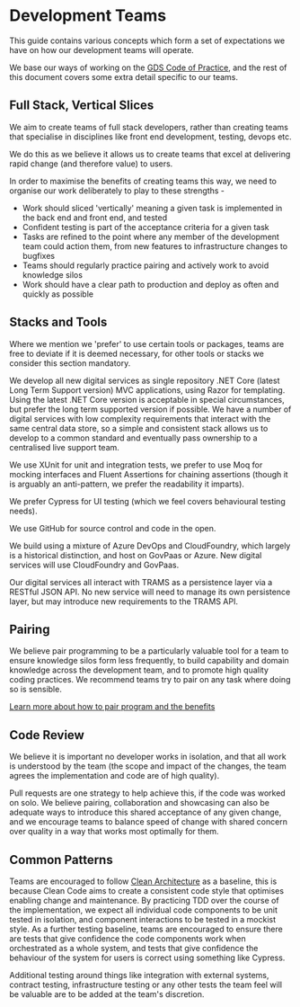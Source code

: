 # Development Teams

This guide contains various concepts which form a set of expectations we have on how our development teams will operate.

We base our ways of working on the [GDS Code of Practice](https://www.gov.uk/government/publications/technology-code-of-practice/technology-code-of-practice), and the rest of this document covers some extra detail specific to our teams.

## Full Stack, Vertical Slices

We aim to create teams of full stack developers, rather than creating teams that specialise in disciplines like front end development, testing, devops etc.

We do this as we believe it allows us to create teams that excel at delivering rapid change (and therefore value) to users.

In order to maximise the benefits of creating teams this way, we need to organise our work deliberately to play to these strengths -
 - Work should sliced 'vertically' meaning a given task is implemented in the back end and front end, and tested
 - Confident testing is part of the acceptance criteria for a given task
 - Tasks are refined to the point where any member of the development team could action them, from new features to infrastructure changes to bugfixes
 - Teams should regularly practice pairing and actively work to avoid knowledge silos
 - Work should have a clear path to production and deploy as often and quickly as possible

## Stacks and Tools

Where we mention we 'prefer' to use certain tools or packages, teams are free to deviate if it is deemed necessary, for other tools or stacks we consider this section mandatory.

We develop all new digital services as single repository .NET Core (latest Long Term Support version) MVC applications, using Razor for templating. Using the latest .NET Core version is acceptable in special circumstances, but prefer the long term supported version if possible.
We have a number of digital services with low complexity requirements that interact with the same central data store, so a simple and consistent stack allows us to develop to a common standard and eventually pass ownership to a centralised live support team.

We use XUnit for unit and integration tests, we prefer to use Moq for mocking interfaces and Fluent Assertions for chaining assertions (though it is arguably an anti-pattern, we prefer the readability it imparts).

We prefer Cypress for UI testing (which we feel covers behavioural testing needs).

We use GitHub for source control and code in the open.

We build using a mixture of Azure DevOps and CloudFoundry, which largely is a historical distinction, and host on GovPaas or Azure. New digital services will use CloudFoundry and GovPaas.

Our digital services all interact with TRAMS as a persistence layer via a RESTful JSON API. No new service will need to manage its own persistence layer, but may introduce new requirements to the TRAMS API.

## Pairing

We believe pair programming to be a particularly valuable tool for a team to ensure knowledge silos form less frequently, to build capability and domain knowledge across the development team, and to promote high quality coding practices. We recommend teams try to pair on any task where doing so is sensible.

[Learn more about how to pair program and the benefits](https://martinfowler.com/articles/on-pair-programming.html)

## Code Review

We believe it is important no developer works in isolation, and that all work is understood by the team (the scope and impact of the changes, the team agrees the implementation and code are of high quality).

Pull requests are one strategy to help achieve this, if the code was worked on solo. We believe pairing, collaboration and showcasing can also be adequate ways to introduce this shared acceptance of any given change, and we encourage teams to balance speed of change with shared concern over quality in a way that works most optimally for them.


## Common Patterns

Teams are encouraged to follow [Clean Architecture](https://g.co/kgs/eW2Cih) as a baseline, this is because Clean Code aims to create a consistent code style that optimises enabling change and maintenance. By practicing TDD over the course of the implementation, we expect all individual code components to be unit tested in isolation, and component interactions to be tested in a mockist style.
As a further testing baseline, teams are encouraged to ensure there are tests that give confidence the code components work when orchestrated as a whole system, and tests that give confidence the behaviour of the system for users is correct using something like Cypress.

Additional testing around things like integration with external systems, contract testing, infrastructure testing or any other tests the team feel will be valuable are to be added at the team's discretion.
